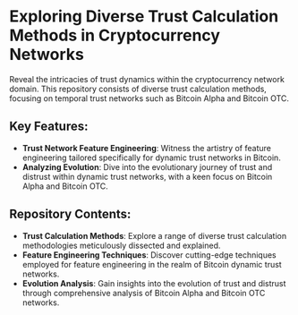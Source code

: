 # Exploring Diverse Trust Calculation Methods in Cryptocurrency Networks

Reveal the intricacies of trust dynamics within the cryptocurrency network domain. This repository consists of diverse trust calculation methods, focusing on temporal trust networks such as Bitcoin Alpha and Bitcoin OTC.

## Key Features:

- **Trust Network Feature Engineering**: Witness the artistry of feature engineering tailored specifically for dynamic trust networks in Bitcoin.
- **Analyzing Evolution**: Dive into the evolutionary journey of trust and distrust within dynamic trust networks, with a keen focus on Bitcoin Alpha and Bitcoin OTC.

## Repository Contents:

- **Trust Calculation Methods**: Explore a range of diverse trust calculation methodologies meticulously dissected and explained.
- **Feature Engineering Techniques**: Discover cutting-edge techniques employed for feature engineering in the realm of Bitcoin dynamic trust networks.
- **Evolution Analysis**: Gain insights into the evolution of trust and distrust through comprehensive analysis of Bitcoin Alpha and Bitcoin OTC networks.
